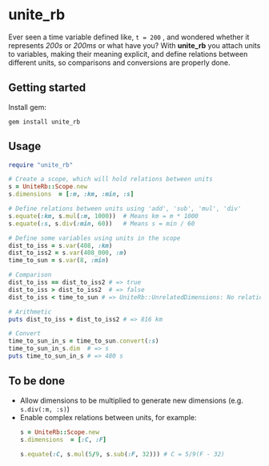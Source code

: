
# unite_rb

Ever seen a time variable defined like, `t = 200` , and wondered whether it represents _200s_ or _200ms_ or what have you? With **unite_rb** you attach units to variables, making their meaning explicit, and define relations between different units, so comparisons and conversions are properly done.

## Getting started

Install gem:

```
gem install unite_rb
```

## Usage

```ruby
require "unite_rb"

# Create a scope, which will hold relations between units
s = UniteRb::Scope.new
s.dimensions  = [:m, :km, :min, :s]

# Define relations between units using 'add', 'sub', 'mul', 'div'
s.equate(:km, s.mul(:m, 1000))  # Means km = m * 1000
s.equate(:s, s.div(:min, 60))   # Means s = min / 60

# Define some variables using units in the scope
dist_to_iss = s.var(408, :km)
dist_to_iss2 = s.var(408_000, :m)
time_to_sun = s.var(8, :min)

# Comparison
dist_to_iss == dist_to_iss2 # => true
dist_to_iss > dist_to_iss2  # => false
dist_to_iss < time_to_sun # => UniteRb::UnrelatedDimensions: No relation exists between dimensions km and min

# Arithmetic
puts dist_to_iss + dist_to_iss2 # => 816 km

# Convert
time_to_sun_in_s = time_to_sun.convert(:s)
time_to_sun_in_s.dim  # => s
puts time_to_sun_in_s # => 480 s
```

## To be done

- Allow dimensions to be multiplied to generate new dimensions (e.g. `s.div(:m, :s)`)
- Enable complex relations between units, for example:
  ```ruby
  s = UniteRb::Scope.new
  s.dimensions  = [:C, :F]

  s.equate(:C, s.mul(5/9, s.sub(:F, 32))) # C = 5/9(F - 32)
  ```

